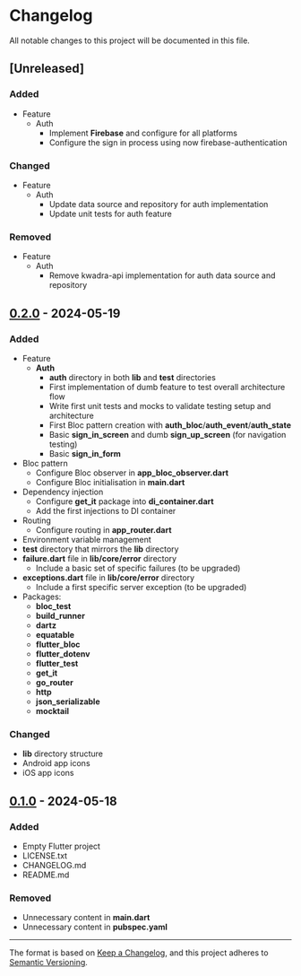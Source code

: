 # Changelog

All notable changes to this project will be documented in this file.

## [Unreleased]
### Added
- Feature
  - Auth
    - Implement **Firebase** and configure for all platforms
    - Configure the sign in process using now firebase-authentication
### Changed
- Feature
  - Auth
    - Update data source and repository for auth implementation
    - Update unit tests for auth feature
### Removed
- Feature
  - Auth
    - Remove kwadra-api implementation for auth data source and repository

## [0.2.0] - 2024-05-19
### Added
- Feature
  - **Auth**
    - **auth** directory in both **lib** and **test** directories
    - First implementation of dumb feature to test overall architecture flow
    - Write first unit tests and mocks to validate testing setup and architecture
    - First Bloc pattern creation with **auth_bloc**/**auth_event**/**auth_state**
    - Basic **sign_in_screen** and dumb **sign_up_screen** (for navigation testing)
    - Basic **sign_in_form**
- Bloc pattern
  - Configure Bloc observer in **app_bloc_observer.dart**
  - Configure Bloc initialisation in **main.dart**
- Dependency injection
  - Configure **get_it** package into **di_container.dart** 
  - Add the first injections to DI container
- Routing
  - Configure routing in **app_router.dart** 
- Environment variable management
- **test** directory that mirrors the **lib** directory
- **failure.dart** file in **lib/core/error** directory
  - Include a basic set of specific failures (to be upgraded) 
- **exceptions.dart** file in **lib/core/error** directory
  - Include a first specific server exception (to be upgraded)
- Packages:
  - **bloc_test** 
  - **build_runner** 
  - **dartz** 
  - **equatable** 
  - **flutter_bloc** 
  - **flutter_dotenv** 
  - **flutter_test** 
  - **get_it**
  - **go_router**
  - **http** 
  - **json_serializable** 
  - **mocktail** 

### Changed
- **lib** directory structure
- Android app icons
- iOS app icons 

## [0.1.0] - 2024-05-18
### Added
- Empty Flutter project
- LICENSE.txt
- CHANGELOG.md
- README.md
### Removed
- Unnecessary content in **main.dart**
- Unnecessary content in **pubspec.yaml**

[0.2.0]: https://github.com/nikoden-io/Kwadra-UI/tree/0.2.0
[0.1.0]: https://github.com/nikoden-io/Kwadra-UI/tree/0.1.0

--- 

The format is based on [Keep a Changelog](https://keepachangelog.com/en/1.0.0/),
and this project adheres to [Semantic Versioning](https://semver.org/spec/v2.0.0.html).
